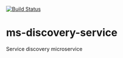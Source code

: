 [![Build Status](https://travis-ci.com/mbo-microstation/ms-discovery-service.svg?branch=master)](https://travis-ci.com/mbo-microstation/ms-discovery-service)

# ms-discovery-service
Service discovery microservice
